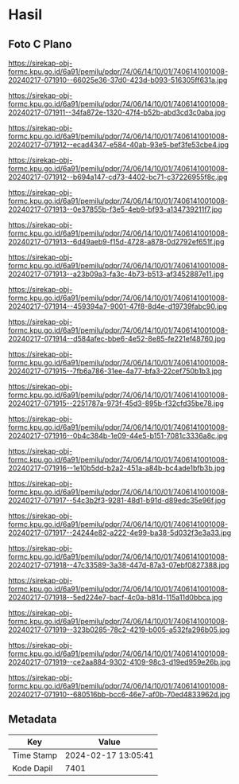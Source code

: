 # Hasil

## Foto C Plano

https://sirekap-obj-formc.kpu.go.id/6a91/pemilu/pdpr/74/06/14/10/01/7406141001008-20240217-071910--66025e36-37d0-423d-b093-516305ff631a.jpg

https://sirekap-obj-formc.kpu.go.id/6a91/pemilu/pdpr/74/06/14/10/01/7406141001008-20240217-071911--34fa872e-1320-47f4-b52b-abd3cd3c0aba.jpg

https://sirekap-obj-formc.kpu.go.id/6a91/pemilu/pdpr/74/06/14/10/01/7406141001008-20240217-071912--ecad4347-e584-40ab-93e5-bef3fe53cbe4.jpg

https://sirekap-obj-formc.kpu.go.id/6a91/pemilu/pdpr/74/06/14/10/01/7406141001008-20240217-071912--b694a147-cd73-4402-bc71-c37226955f8c.jpg

https://sirekap-obj-formc.kpu.go.id/6a91/pemilu/pdpr/74/06/14/10/01/7406141001008-20240217-071913--0e37855b-f3e5-4eb9-bf93-a134739211f7.jpg

https://sirekap-obj-formc.kpu.go.id/6a91/pemilu/pdpr/74/06/14/10/01/7406141001008-20240217-071913--6d49aeb9-f15d-4728-a878-0d2792ef651f.jpg

https://sirekap-obj-formc.kpu.go.id/6a91/pemilu/pdpr/74/06/14/10/01/7406141001008-20240217-071913--a23b09a3-fa3c-4b73-b513-af3452887e11.jpg

https://sirekap-obj-formc.kpu.go.id/6a91/pemilu/pdpr/74/06/14/10/01/7406141001008-20240217-071914--459394a7-9001-47f8-8d4e-d19739fabc90.jpg

https://sirekap-obj-formc.kpu.go.id/6a91/pemilu/pdpr/74/06/14/10/01/7406141001008-20240217-071914--d584afec-bbe6-4e52-8e85-fe221ef48760.jpg

https://sirekap-obj-formc.kpu.go.id/6a91/pemilu/pdpr/74/06/14/10/01/7406141001008-20240217-071915--7fb6a786-31ee-4a77-bfa3-22cef750b1b3.jpg

https://sirekap-obj-formc.kpu.go.id/6a91/pemilu/pdpr/74/06/14/10/01/7406141001008-20240217-071915--2251787a-973f-45d3-895b-f32cfd35be78.jpg

https://sirekap-obj-formc.kpu.go.id/6a91/pemilu/pdpr/74/06/14/10/01/7406141001008-20240217-071916--0b4c384b-1e09-44e5-b151-7081c3336a8c.jpg

https://sirekap-obj-formc.kpu.go.id/6a91/pemilu/pdpr/74/06/14/10/01/7406141001008-20240217-071916--1e10b5dd-b2a2-451a-a84b-bc4ade1bfb3b.jpg

https://sirekap-obj-formc.kpu.go.id/6a91/pemilu/pdpr/74/06/14/10/01/7406141001008-20240217-071917--54c3b2f3-9281-48d1-b91d-d89edc35e96f.jpg

https://sirekap-obj-formc.kpu.go.id/6a91/pemilu/pdpr/74/06/14/10/01/7406141001008-20240217-071917--24244e82-a222-4e99-ba38-5d032f3e3a33.jpg

https://sirekap-obj-formc.kpu.go.id/6a91/pemilu/pdpr/74/06/14/10/01/7406141001008-20240217-071918--47c33589-3a38-447d-87a3-07ebf0827388.jpg

https://sirekap-obj-formc.kpu.go.id/6a91/pemilu/pdpr/74/06/14/10/01/7406141001008-20240217-071918--5ed224e7-bacf-4c0a-b81d-115a11d0bbca.jpg

https://sirekap-obj-formc.kpu.go.id/6a91/pemilu/pdpr/74/06/14/10/01/7406141001008-20240217-071919--323b0285-78c2-4219-b005-a532fa296b05.jpg

https://sirekap-obj-formc.kpu.go.id/6a91/pemilu/pdpr/74/06/14/10/01/7406141001008-20240217-071919--ce2aa884-9302-4109-98c3-d19ed959e26b.jpg

https://sirekap-obj-formc.kpu.go.id/6a91/pemilu/pdpr/74/06/14/10/01/7406141001008-20240217-071910--680516bb-bcc6-46e7-af0b-70ed4833962d.jpg


## Metadata

| Key        | Value               |
| ---------- | ------------------- |
| Time Stamp | 2024-02-17 13:05:41 |
| Kode Dapil | 7401                |



